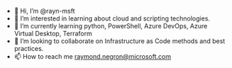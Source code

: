 - 👋 Hi, I’m @rayn-msft
- 👀 I’m interested in learning about cloud and scripting technologies.
- 🌱 I’m currently learning python, PowerShell, Azure DevOps, Azure Virtual Desktop, Terraform
- 💞️ I’m looking to collaborate on Infrastructure as Code methods and best practices.
- 📫 How to reach me raymond.negron@microsoft.com

<!---
rayn-msft/rayn-msft is a ✨ special ✨ repository because its `README.md` (this file) appears on your GitHub profile.
You can click the Preview link to take a look at your changes.
--->
